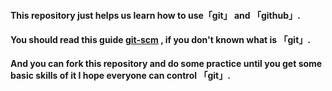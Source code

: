 #### This repository just helps us learn how to use「git」  and 「github」.
#### You should read this guide [git-scm](https://git-scm.com) , if you don't known what is 「git」.
#### And you can fork this repository and do some practice until you get some basic skills of it I hope everyone can control 「git」.
